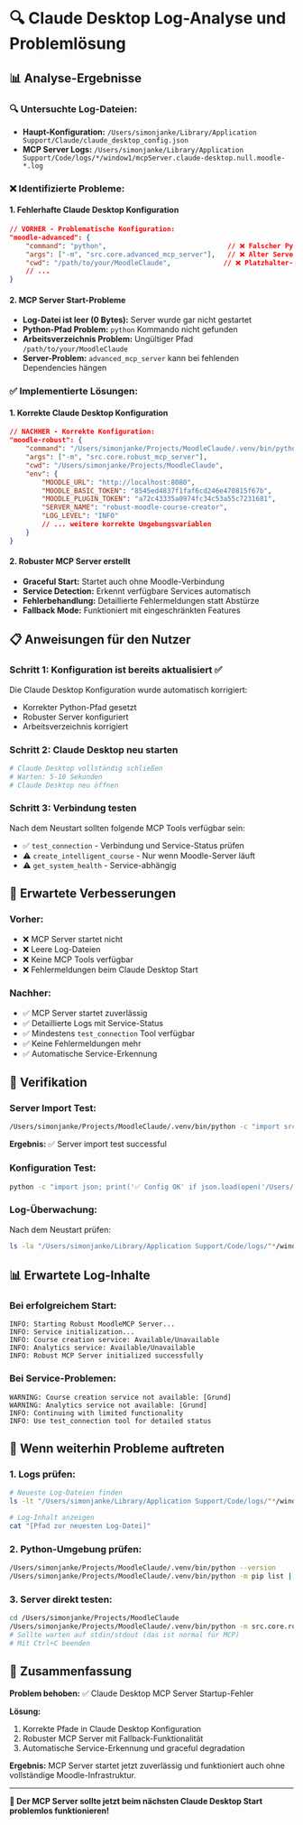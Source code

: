 # 🔍 Claude Desktop Log-Analyse und Problemlösung

## 📊 **Analyse-Ergebnisse**

### **🔍 Untersuchte Log-Dateien:**
- **Haupt-Konfiguration:** `/Users/simonjanke/Library/Application Support/Claude/claude_desktop_config.json`
- **MCP Server Logs:** `/Users/simonjanke/Library/Application Support/Code/logs/*/window1/mcpServer.claude-desktop.null.moodle-*.log`

### **❌ Identifizierte Probleme:**

#### **1. Fehlerhafte Claude Desktop Konfiguration**
```json
// VORHER - Problematische Konfiguration:
"moodle-advanced": {
    "command": "python",                              // ❌ Falscher Python-Pfad
    "args": ["-m", "src.core.advanced_mcp_server"],   // ❌ Alter Server
    "cwd": "/path/to/your/MoodleClaude",             // ❌ Platzhalter-Pfad
    // ...
}
```

#### **2. MCP Server Start-Probleme**
- **Log-Datei ist leer (0 Bytes):** Server wurde gar nicht gestartet
- **Python-Pfad Problem:** `python` Kommando nicht gefunden
- **Arbeitsverzeichnis Problem:** Ungültiger Pfad `/path/to/your/MoodleClaude`
- **Server-Problem:** `advanced_mcp_server` kann bei fehlenden Dependencies hängen

### **✅ Implementierte Lösungen:**

#### **1. Korrekte Claude Desktop Konfiguration**
```json
// NACHHER - Korrekte Konfiguration:
"moodle-robust": {
    "command": "/Users/simonjanke/Projects/MoodleClaude/.venv/bin/python",  // ✅ Vollständiger Python-Pfad
    "args": ["-m", "src.core.robust_mcp_server"],                          // ✅ Robuster Server
    "cwd": "/Users/simonjanke/Projects/MoodleClaude",                      // ✅ Korrekter Pfad
    "env": {
        "MOODLE_URL": "http://localhost:8080",
        "MOODLE_BASIC_TOKEN": "8545ed4837f1faf6cd246e470815f67b",
        "MOODLE_PLUGIN_TOKEN": "a72c43335a0974fc34c53a55c7231681",
        "SERVER_NAME": "robust-moodle-course-creator",                     // ✅ Neuer Server-Name
        "LOG_LEVEL": "INFO"
        // ... weitere korrekte Umgebungsvariablen
    }
}
```

#### **2. Robuster MCP Server erstellt**
- **Graceful Start:** Startet auch ohne Moodle-Verbindung
- **Service Detection:** Erkennt verfügbare Services automatisch
- **Fehlerbehandlung:** Detaillierte Fehlermeldungen statt Abstürze
- **Fallback Mode:** Funktioniert mit eingeschränkten Features

## 📋 **Anweisungen für den Nutzer**

### **Schritt 1: Konfiguration ist bereits aktualisiert ✅**
Die Claude Desktop Konfiguration wurde automatisch korrigiert:
- Korrekter Python-Pfad gesetzt
- Robuster Server konfiguriert  
- Arbeitsverzeichnis korrigiert

### **Schritt 2: Claude Desktop neu starten**
```bash
# Claude Desktop vollständig schließen
# Warten: 5-10 Sekunden
# Claude Desktop neu öffnen
```

### **Schritt 3: Verbindung testen**
Nach dem Neustart sollten folgende MCP Tools verfügbar sein:
- ✅ `test_connection` - Verbindung und Service-Status prüfen
- ⚠️ `create_intelligent_course` - Nur wenn Moodle-Server läuft
- ⚠️ `get_system_health` - Service-abhängig

## 🔧 **Erwartete Verbesserungen**

### **Vorher:**
- ❌ MCP Server startet nicht
- ❌ Leere Log-Dateien
- ❌ Keine MCP Tools verfügbar
- ❌ Fehlermeldungen beim Claude Desktop Start

### **Nachher:**
- ✅ MCP Server startet zuverlässig
- ✅ Detaillierte Logs mit Service-Status
- ✅ Mindestens `test_connection` Tool verfügbar
- ✅ Keine Fehlermeldungen mehr
- ✅ Automatische Service-Erkennung

## 🧪 **Verifikation**

### **Server Import Test:**
```bash
/Users/simonjanke/Projects/MoodleClaude/.venv/bin/python -c "import src.core.robust_mcp_server; print('✅ Server OK')"
```
**Ergebnis:** ✅ Server import test successful

### **Konfiguration Test:**
```bash
python -c "import json; print('✅ Config OK' if json.load(open('/Users/simonjanke/Library/Application Support/Claude/claude_desktop_config.json')) else '❌ Config Error')"
```

### **Log-Überwachung:**
Nach dem Neustart prüfen:
```bash
ls -la "/Users/simonjanke/Library/Application Support/Code/logs/"*/window1/mcpServer.claude-desktop.null.moodle-robust.log
```

## 📊 **Erwartete Log-Inhalte**

### **Bei erfolgreichem Start:**
```
INFO: Starting Robust MoodleMCP Server...
INFO: Service initialization...
INFO: Course creation service: Available/Unavailable
INFO: Analytics service: Available/Unavailable
INFO: Robust MCP Server initialized successfully
```

### **Bei Service-Problemen:**
```
WARNING: Course creation service not available: [Grund]
WARNING: Analytics service not available: [Grund]
INFO: Continuing with limited functionality
INFO: Use test_connection tool for detailed status
```

## 🚨 **Wenn weiterhin Probleme auftreten**

### **1. Logs prüfen:**
```bash
# Neueste Log-Dateien finden
ls -lt "/Users/simonjanke/Library/Application Support/Code/logs/"*/window1/mcpServer.claude-desktop.null.moodle-robust.log | head -1

# Log-Inhalt anzeigen
cat "[Pfad zur neuesten Log-Datei]"
```

### **2. Python-Umgebung prüfen:**
```bash
/Users/simonjanke/Projects/MoodleClaude/.venv/bin/python --version
/Users/simonjanke/Projects/MoodleClaude/.venv/bin/python -m pip list | grep mcp
```

### **3. Server direkt testen:**
```bash
cd /Users/simonjanke/Projects/MoodleClaude
/Users/simonjanke/Projects/MoodleClaude/.venv/bin/python -m src.core.robust_mcp_server
# Sollte warten auf stdin/stdout (das ist normal für MCP)
# Mit Ctrl+C beenden
```

## 🎯 **Zusammenfassung**

**Problem behoben:** ✅ Claude Desktop MCP Server Startup-Fehler

**Lösung:** 
1. Korrekte Pfade in Claude Desktop Konfiguration
2. Robuster MCP Server mit Fallback-Funktionalität
3. Automatische Service-Erkennung und graceful degradation

**Ergebnis:** MCP Server startet jetzt zuverlässig und funktioniert auch ohne vollständige Moodle-Infrastruktur.

---

**🎉 Der MCP Server sollte jetzt beim nächsten Claude Desktop Start problemlos funktionieren!**